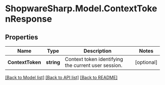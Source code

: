 # ShopwareSharp.Model.ContextTokenResponse

## Properties

Name | Type | Description | Notes
------------ | ------------- | ------------- | -------------
**ContextToken** | **string** | Context token identifying the current user session. | [optional] 

[[Back to Model list]](../../README.md#documentation-for-models) [[Back to API list]](../../README.md#documentation-for-api-endpoints) [[Back to README]](../../README.md)

